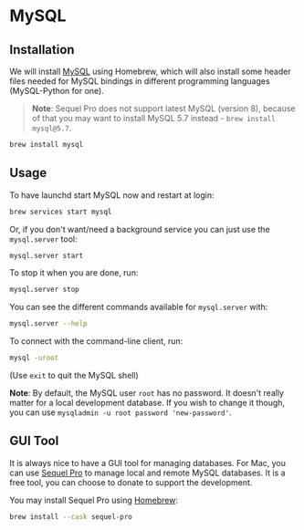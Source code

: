 # MySQL

## Installation

We will install [MySQL](http://www.mysql.com/) using Homebrew, which will also install some header files needed for MySQL bindings in different programming languages \(MySQL-Python for one\).

> **Note**: Sequel Pro does not support latest MySQL \(version 8\), because of that you may want to install MySQL 5.7 instead - `brew install mysql@5.7`.

```bash
brew install mysql
```

## Usage

To have launchd start MySQL now and restart at login:

```bash
brew services start mysql
```

Or, if you don't want/need a background service you can just use the `mysql.server` tool:

```bash
mysql.server start
```

To stop it when you are done, run:

```bash
mysql.server stop
```

You can see the different commands available for `mysql.server` with:

```bash
mysql.server --help
```

To connect with the command-line client, run:

```bash
mysql -uroot
```

\(Use `exit` to quit the MySQL shell\)

**Note**: By default, the MySQL user `root` has no password. It doesn't really matter for a local development database. If you wish to change it though, you can use `mysqladmin -u root password 'new-password'`.

## GUI Tool

It is always nice to have a GUI tool for managing databases. For Mac, you can use [Sequel Pro](http://www.sequelpro.com/) to manage local and remote MySQL databases. It is a free tool, you can choose to donate to support the development.

You may install Sequel Pro using [Homebrew](https://sourabhbajaj.com/mac-setup/Homebrew/Cask.html):

```bash
brew install --cask sequel-pro
```

